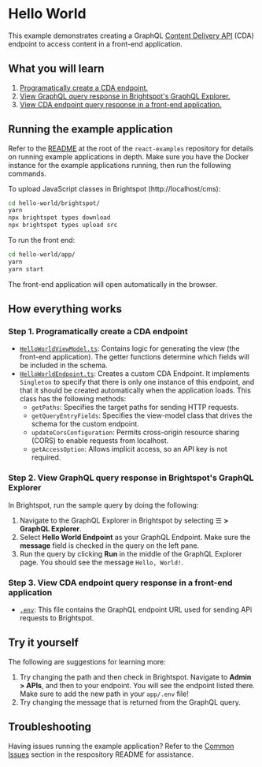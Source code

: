 # Hello World

This example demonstrates creating a GraphQL [Content Delivery API](https://www.brightspot.com/documentation/brightspot-cms-developer-guide/cda-guides) (CDA) endpoint to access content in a front-end application.

## What you will learn
1. [Programatically create a CDA endpoint.](#step-1-programatically-create-a-cda-endpoint)
1. [View GraphQL query response in Brightspot's GraphQL Explorer.](#step-2-view-graphql-query-response-in-brightspots-graphql-explorer)
1. [View CDA endpoint query response in a front-end application.](#step-3-view-cda-endpoint-query-response-in-a-front-end-application)
## Running the example application
Refer to the [README](/README.md) at the root of the `react-examples` repository for details on running example applications in depth. Make sure you have the Docker instance for the example applications running, then run the following commands.

To upload JavaScript classes in Brightspot (http://localhost/cms):

```sh
cd hello-world/brightspot/
yarn
npx brightspot types download
npx brightspot types upload src
```

To run the front end:

```sh
cd hello-world/app/
yarn
yarn start
```

The front-end application will open automatically in the browser.

## How everything works

### Step 1. Programatically create a CDA endpoint

- [`HelloWorldViewModel.ts`](/hello-world/brightspot/src/brightspot/example/hello_world/HelloWorldViewModel.ts): Contains logic for generating the view (the front-end application). The getter functions determine which fields will be included in the schema.
- [`HelloWorldEndpoint.ts`](/hello-world/brightspot/src/brightspot/example/hello_world/HelloWorldEndpoint.ts): Creates a custom CDA Endpoint. It implements `Singleton` to specify that there is only one instance of this endpoint, and that it should be created automatically when the application loads. This class has the following methods:
  - `getPaths`: Specifies the target paths for sending HTTP requests.
  - `getQueryEntryFields`: Specifies the view-model class that drives the schema for the custom endpoint.
  - `updateCorsConfiguration`: Permits cross-origin resource sharing (CORS) to enable requests from localhost.
  - `getAccessOption`: Allows implicit access, so an API key is not required.

### Step 2. View GraphQL query response in Brightspot's GraphQL Explorer

In Brightspot, run the sample query by doing the following:

1. Navigate to the GraphQL Explorer in Brightspot by selecting  ☰ **> GraphQL Explorer**.
1. Select **Hello World Endpoint** as your GraphQL Endpoint. Make sure the **message** field is checked in the query on the left pane.
1. Run the query by clicking **Run** in the middle of the GraphQL Explorer page. You should see the message `Hello, World!`.

### Step 3. View CDA endpoint query response in a front-end application

- [`.env`](/hello-world/app/.env): This file contains the GraphQL endpoint URL used for sending APi requests to Brightspot.

## Try it yourself

The following are suggestions for learning more:

1. Try changing the path and then check in Brightspot. Navigate to **Admin > APIs**, and then to your endpoint. You will see the endpoint listed there. Make sure to add the new path in your `app/.env` file!
1. Try changing the message that is returned from the GraphQL query.

## Troubleshooting

Having issues running the example application? Refer to the [Common Issues](/README.md) section in the respository README for assistance.
